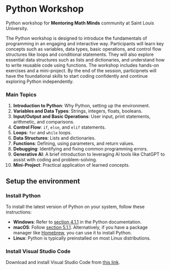 # Python Workshop

Python workshop for **Mentoring Math Minds** community at Saint Louis University.

The Python workshop is designed to introduce the fundamentals of programming in an engaging and interactive way. Participants will learn key concepts such as variables, data types, basic operations, and control flow structures like loops and conditional statements. They will also explore essential data structures such as lists and dictionaries, and understand how to write reusable code using functions. The workshop includes hands-on exercises and a mini-project. By the end of the session, participnets will have the foundational skills to start coding confidently and continue exploring Python independently.

### **Main Topics**  
1. **Introduction to Python**: Why Python, setting up the environment.  
2. **Variables and Data Types**: Strings, integers, floats, booleans.  
3. **Input/Output and Basic Operations**: User input, print statements, arithmetic, and comparisons.  
4. **Control Flow**: `if`, `else`, and `elif` statements.  
5. **Loops**: `for` and `while` loops.  
6. **Data Structures**: Lists and dictionaries.  
7. **Functions**: Defining, using parameters, and return values.  
8. **Debugging**: Identifying and fixing common programming errors.  
9. **Generative AI**: A brief introduction to leveraging AI tools like ChatGPT to assist with coding and problem-solving.  
10. **Mini-Project**: Practical application of learned concepts.

## Setup the environment

### Install Python  
To install the latest version of Python on your system, follow these instructions:  
- **Windows**: Refer to [section 4.1.1](https://docs.python.org/3/using/windows.html#installation-steps) in the Python documentation.  
- **macOS**: Follow [section 5.1.1](https://docs.python.org/3/using/mac.html#installation-steps). Alternatively, if you have a package manager like [Homebrew](https://brew.sh), you can use it to install Python.  
- **Linux**: Python is typically preinstalled on most Linux distributions.  

### Install Visual Studio Code  
Download and install Visual Studio Code from [this link](https://code.visualstudio.com/Download).
